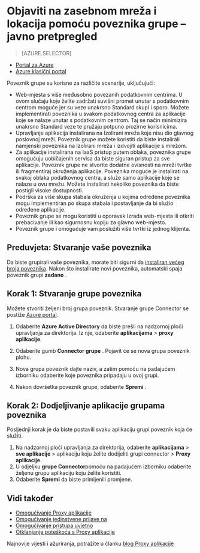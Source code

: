<properties
    pageTitle="Rad s Proxy aplikacije za Azure AD poveznika | Microsoft Azure"
    description="Opisuje kako stvoriti i upravljanje grupama poveznika u Proxy aplikacije za Azure AD."
    services="active-directory"
    documentationCenter=""
    authors="kgremban"
    manager="femila"
    editor=""/>

<tags
    ms.service="active-directory"
    ms.workload="identity"
    ms.tgt_pltfrm="na"
    ms.devlang="na"
    ms.topic="article"
    ms.date="09/09/2016"
    ms.author="kgremban"/>


# <a name="publish-applications-on-separate-networks-and-locations-using-connector-groups---public-preview"></a>Objaviti na zasebnom mreža i lokacija pomoću poveznika grupe – javno pretpregled

> [AZURE.SELECTOR]
- [Portal za Azure](active-directory-application-proxy-connectors-azure-portal.md)
- [Azure klasični portal](active-directory-application-proxy-connectors.md)


Poveznik grupe su korisne za različite scenarije, uključujući:

- Web-mjesta s više međusobno povezanih podatkovnim centrima. U ovom slučaju koje želite zadržati suvišni promet unutar s podatkovnim centrom moguće jer su veze unakrsno Standard skupi i sporo. Možete implementirati poveznika u svakom podatkovnog centra za aplikacije koje se nalaze unutar s podatkovnim centrom. Taj se način minimizira unakrsno Standard veze te pružaju potpuno prozirne korisnicima.
- Upravljanje aplikacija instalirana na Izolirani mreža koje nisu dio glavnog poslovnoj mreži. Poveznik grupe možete koristiti da biste instalirali namjenski poveznika na Izolirani mreža i izdvojiti aplikacije s mrežom.
- Za aplikacije instalirana na IaaS pristup putem oblaka, poveznika grupe omogućuju uobičajenih servisa da biste siguran pristup za sve aplikacije. Poveznik grupe ne stvorite dodatne ovisnosti na mreži tvrtke ili fragmentiraj okruženja aplikacije. Poveznika moguće je instalirati na svakoj oblaka podatkovnog centra, a služe samo aplikacije koje se nalaze u ovu mrežu. Možete instalirati nekoliko poveznika da biste postigli visoke dostupnosti.
- Podrška za više skupa stabala okruženja u kojima određene poveznika mogu implementiran po skupa stabala i postavljanje da bi služio određene aplikacije.
- Poveznik grupe se mogu koristiti u oporavak Izrada web-mjesta ili otkriti prebacivanje ili kao sigurnosnu kopiju za glavno web-mjesto.
- Poveznik grupe i omogućuje vam poslužiti više tvrtki iz jednog klijenta.

## <a name="prerequisite-create-your-connectors"></a>Preduvjeta: Stvaranje vaše poveznika
Da biste grupirali vaše poveznika, morate biti sigurni da [instaliran većeg broja poveznika](active-directory-application-proxy-enable.md). Nakon što instalirate novi poveznika, automatski spaja poveznik grupi **zadano** .

## <a name="step-1-create-connector-groups"></a>Korak 1: Stvaranje grupe poveznika
Možete stvoriti željeni broj grupa poveznik. Stvaranje grupe Connector se postiže [Azure portal](https://portal.azure.com).

1. Odaberite **Azure Active Directory** da biste prešli na nadzornoj ploči upravljanja za direktorija. Iz nje, odaberite **aplikacijama** > **proxy aplikacije**.

2. Odaberite gumb **Connector grupe** . Pojavit će se nova grupa poveznik plohu.

3. Nova grupa poveznik dajte naziv, a zatim pomoću na padajućem izborniku odaberite koje poveznika pripadaju u ovoj grupi.

4. Nakon dovršetka poveznik grupe, odaberite **Spremi** .

## <a name="step-2-assign-applications-to-your-connector-groups"></a>Korak 2: Dodjeljivanje aplikacije grupama poveznika
Posljednji korak je da biste postavili svaku aplikaciju grupi poveznik koja će služiti.

1. Na nadzornoj ploči upravljanja za direktorija, odaberite **aplikacijama** > **sve aplikacije** > aplikaciju koju želite dodijeliti grupi connector > **Proxy aplikacije**.
2. U odjeljku **grupe Connector**pomoću na padajućem izborniku odaberite željenu grupu aplikaciju koju želite koristiti.
3. Odaberite **Spremi** da biste primijenili promjene.


## <a name="see-also"></a>Vidi također

- [Omogućivanje Proxy aplikacije](active-directory-application-proxy-enable.md)
- [Omogućivanje jedinstvene prijave na](active-directory-application-proxy-sso-using-kcd.md)
- [Omogućivanje pristupa uvjetno](active-directory-application-proxy-conditional-access.md)
- [Otklanjanje poteškoća s Proxy aplikacije](active-directory-application-proxy-troubleshoot.md)

Najnovije vijesti i ažuriranja, potražite u članku [blog Proxy aplikacije](http://blogs.technet.com/b/applicationproxyblog/)
